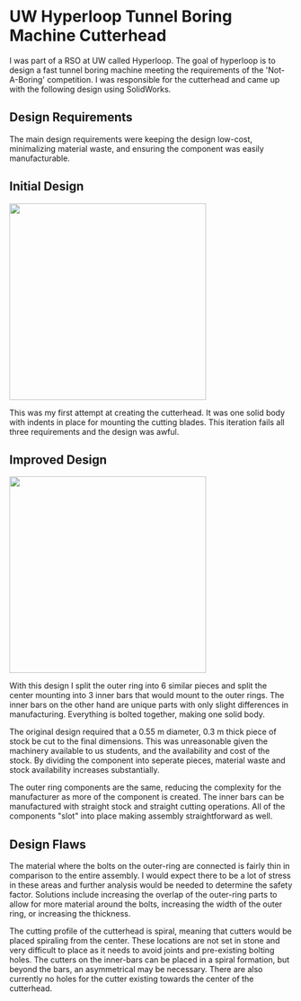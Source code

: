 # UW Hyperloop Tunnel Boring Machine Cutterhead

I was part of a RSO at UW called Hyperloop. The goal of hyperloop is to design a fast tunnel boring machine meeting the requirements of the 'Not-A-Boring' competition. I was responsible for the cutterhead and came up with the following design using SolidWorks.

## Design Requirements
The main design requirements were keeping the design low-cost, minimalizing material waste, and ensuring the component was easily manufacturable. 

## Initial Design

<img src="https://user-images.githubusercontent.com/108013840/185462088-90c7c173-f510-4efa-8010-0399c8d15b8c.png" width="350" height="350" />

This was my first attempt at creating the cutterhead. It was one solid body with indents in place for mounting the cutting blades. This iteration fails all three requirements and the design was awful.

## Improved Design

<img src="https://user-images.githubusercontent.com/108013840/185462801-d8131529-fd23-4830-87d7-3d593602e56c.png" width="350" height="350" />

With this design I split the outer ring into 6 similar pieces and split the center mounting into 3 inner bars that would mount to the outer rings. The inner bars on the other hand are unique parts with only slight differences in manufacturing. Everything is bolted together, making one solid body.

The original design required that a 0.55 m diameter, 0.3 m thick piece of stock be cut to the final dimensions. This was unreasonable given the machinery available to us students, and the availability and cost of the stock. By dividing the component into seperate pieces, material waste and stock availability increases substantially. 

The outer ring components are the same, reducing the complexity for the manufacturer as more of the component is created. The inner bars can be manufactured with straight stock and straight cutting operations. All of the components "slot" into place making assembly straightforward as well.

## Design Flaws

The material where the bolts on the outer-ring are connected is fairly thin in comparison to the entire assembly. I would expect there to be a lot of stress in these areas and further analysis would be needed to determine the safety factor. Solutions include increasing the overlap of the outer-ring parts to allow for more material around the bolts, increasing the width of the outer ring, or increasing the thickness.

The cutting profile of the cutterhead is spiral, meaning that cutters would be placed spiraling from the center. These locations are not set in stone and very difficult to place as it needs to avoid joints and pre-existing bolting holes. The cutters on the inner-bars can be placed in a spiral formation, but beyond the bars, an asymmetrical may be necessary. There are also currently no holes for the cutter existing towards the center of the cutterhead.

